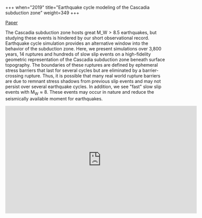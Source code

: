 +++
when="2019"
title="Earthquake cycle modeling of the Cascadia subduction zone"
weight=349
+++

[Paper](https://eartharxiv.org/3vuxw/)

The Cascadia subduction zone hosts great $\mathrm{M}\_\mathrm{W} > 8.5$ earthquakes, but studying these events is hindered by our short observational record. Earthquake cycle simulation provides an alternative window into the behavior of the subduction zone. Here, we present simulations over 3,800 years, 14 ruptures and hundreds of slow slip events on a high-fidelity geometric representation of the Cascadia subduction zone beneath surface topography. The boundaries of these ruptures are defined by ephemeral stress barriers that last for several cycles but are eliminated by a barrier-crossing rupture. Thus, it is possible that many real world rupture barriers are due to remnant stress shadows from previous slip events and may not persist over several earthquake cycles. In addition, we see "fast" slow slip events with $\mathrm{M}_\mathrm{W} \approx 8$. These events may occur in nature and reduce the seismically available moment for earthquakes.

<iframe width="600" height="338" src="https://www.youtube.com/embed/ieN-9MUhND8?start=112" frameborder="0" allow="accelerometer; autoplay; clipboard-write; encrypted-media; gyroscope; picture-in-picture" allowfullscreen></iframe>
